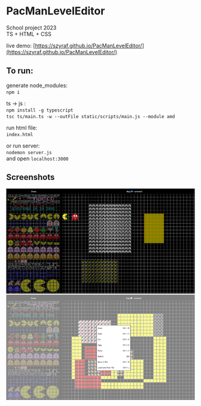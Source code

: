 # PacManLevelEditor

School project 2023<br>
TS + HTML + CSS

live demo: [https://szyraf.github.io/PacManLevelEditor/](https://szyraf.github.io/PacManLevelEditor/)

## To run:

generate node_modules:<br>
`npm i`

ts -> js :<br>
`npm install -g typescript`<br>
`tsc ts/main.ts -w --outFile static/scripts/main.js --module amd`

run html file:<br>
`index.html`

or run server:<br>
`nodemon server.js`<br>
and open `localhost:3000`

## Screenshots

<img src="./screenshots/s1.png"/><br>
<img src="./screenshots/s2.png"/>
